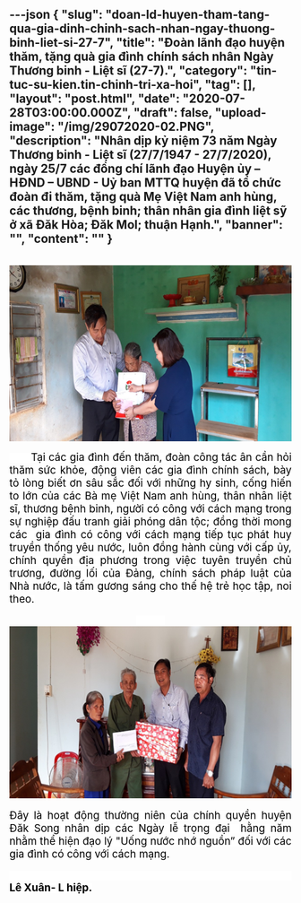 ---json
{
    "slug": "doan-ld-huyen-tham-tang-qua-gia-dinh-chinh-sach-nhan-ngay-thuong-binh-liet-si-27-7",
    "title": "Đoàn lãnh đạo  huyện  thăm, tặng quà gia đình chính sách nhân Ngày Thương binh - Liệt sĩ (27-7).",
    "category": "tin-tuc-su-kien.tin-chinh-tri-xa-hoi",
    "tag": [],
    "layout": "post.html",
    "date": "2020-07-28T03:00:00.000Z",
    "draft": false,
    "upload-image": "/img/29072020-02.PNG",
    "description": "Nhân dịp kỷ niệm 73 năm Ngày Thương binh - Liệt sĩ (27/7/1947 - 27/7/2020), ngày 25/7 các đồng chí lãnh đạo Huyện ủy – HĐND – UBND - Uỷ ban MTTQ huyện đã tổ chức đoàn đi thăm, tặng quà Mẹ Việt Nam anh hùng, các thương, bệnh binh; thân nhân gia đình liệt sỹ  ở xã Đăk Hòa; Đăk Mol; thuận Hạnh.",
    "banner": "",
    "__content__": ""
}
---
<p style="text-align:center"><em><strong>&nbsp;&nbsp;&nbsp;&nbsp;&nbsp;&nbsp;&nbsp;&nbsp;&nbsp;&nbsp;<img alt="" src="/img/29072020-01.PNG" /></strong></em></p>

<p style="text-align:justify"><span style="background-color:white"><em><strong>&nbsp;&nbsp;&nbsp;&nbsp;&nbsp;&nbsp;&nbsp;&nbsp;&nbsp; </strong></em><span style="font-size:14.0pt"><span style="color:black">Tại c&aacute;c gia đ&igrave;nh đến thăm, đo&agrave;n c&ocirc;ng t&aacute;c &acirc;n cần hỏi thăm sức khỏe, động vi&ecirc;n c&aacute;c gia đ&igrave;nh ch&iacute;nh s&aacute;ch, b&agrave;y tỏ l&ograve;ng biết ơn s&acirc;u sắc đối với những hy sinh, cống hiến to lớn của c&aacute;c B&agrave; mẹ Việt Nam anh h&ugrave;ng, th&acirc;n nh&acirc;n liệt sĩ, thương bệnh binh, người c&oacute; c&ocirc;ng với c&aacute;ch mạng trong sự nghiệp đấu tranh giải ph&oacute;ng d&acirc;n tộc; </span></span><span style="font-size:14.0pt"><span style="color:black">đồng thời </span></span><span style="font-size:14.0pt"><span style="color:black">mong c&aacute;c &nbsp;gia đ&igrave;nh c&oacute; c&ocirc;ng với c&aacute;ch mạng tiếp tục ph&aacute;t huy truyền thống y&ecirc;u nước, lu&ocirc;n đồng h&agrave;nh c&ugrave;ng với cấp ủy, ch&iacute;nh quyền địa phương trong việc tuy&ecirc;n truyền chủ trương, đường lối của Đảng, ch&iacute;nh s&aacute;ch ph&aacute;p luật của Nh&agrave; nước</span></span><span style="font-size:14.0pt"><span style="color:black">, </span></span><span style="font-size:14.0pt"><span style="color:black">l&agrave; tấm gương s&aacute;ng cho thế hệ trẻ học tập, noi theo.</span></span></span></p>

<p style="text-align:center"><span style="background-color:white"><span style="font-size:14.0pt"><span style="color:black">&nbsp; &nbsp; &nbsp; &nbsp; &nbsp;&nbsp;<img alt="" src="/img/29072020-02.PNG" /></span></span></span></p>

<p style="text-align:justify"><span style="background-color:white"><span style="font-size:14.0pt"><span style="color:black">Đ&acirc;y l&agrave; hoạt động thường ni&ecirc;n </span></span><span style="font-size:14.0pt"><span style="color:black">của </span></span><span style="font-size:14.0pt"><span style="color:black">ch&iacute;nh quyền </span></span><span style="font-size:14.0pt"><span style="color:black">huyện Đăk Song </span></span><span style="font-size:14.0pt"><span style="color:black">nh&acirc;n dịp </span></span><span style="font-size:14.0pt"><span style="color:black">c&aacute;c </span></span><span style="font-size:14.0pt"><span style="color:black">Ng&agrave;y </span></span><span style="font-size:14.0pt"><span style="color:black">lễ trọng đại </span></span><span style="font-size:14.0pt"><span style="color:black">&nbsp;hằng năm nhằm thể hiện đạo l&yacute; &quot;Uống nước nhớ nguồn&rdquo; đối với c&aacute;c gia đ&igrave;nh c&oacute; c&ocirc;ng với c&aacute;ch mạng.</span></span></span></p>

<p style="text-align:justify"><span style="background-color:white"><span style="font-size:14.0pt"><span style="color:black">&nbsp;&nbsp;&nbsp;&nbsp;&nbsp;&nbsp;&nbsp;&nbsp;&nbsp;&nbsp;&nbsp;&nbsp;&nbsp;&nbsp;&nbsp;&nbsp;&nbsp;&nbsp;&nbsp;&nbsp;&nbsp;&nbsp;&nbsp;&nbsp;&nbsp;&nbsp;&nbsp;&nbsp;&nbsp;&nbsp;&nbsp;&nbsp;&nbsp;&nbsp;&nbsp;&nbsp;&nbsp;&nbsp;&nbsp;&nbsp;&nbsp;&nbsp;&nbsp;&nbsp;&nbsp;&nbsp;&nbsp;&nbsp;&nbsp;&nbsp;&nbsp;&nbsp;&nbsp;&nbsp;&nbsp;&nbsp;&nbsp;&nbsp;&nbsp;&nbsp;&nbsp;&nbsp;&nbsp;&nbsp;&nbsp;&nbsp;&nbsp;&nbsp;&nbsp;&nbsp;&nbsp;&nbsp;&nbsp;&nbsp;&nbsp;&nbsp;&nbsp;&nbsp;&nbsp;&nbsp;&nbsp;&nbsp;&nbsp;&nbsp;&nbsp;&nbsp;&nbsp;&nbsp;&nbsp;&nbsp;&nbsp;&nbsp;&nbsp;&nbsp;&nbsp; <strong>L&ecirc; Xu&acirc;n- L hiệp.</strong></span></span></span></p>
